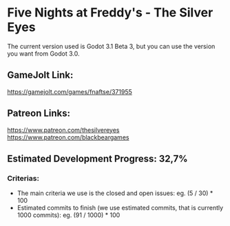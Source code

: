 # Five Nights at Freddy's - The Silver Eyes

The current version used is Godot 3.1 Beta 3, but you can use the version you want from Godot 3.0. 

## GameJolt Link:

https://gamejolt.com/games/fnaftse/371955

## Patreon Links:

https://www.patreon.com/thesilvereyes
https://www.patreon.com/blackbeargames

## Estimated Development Progress: 32,7%

### Criterias:

- The main criteria we use is the closed and open issues: eg. (5 / 30) * 100
- Estimated commits to finish (we use estimated commits, that is currently 1000 commits): eg. (91 / 1000) * 100
